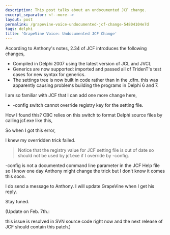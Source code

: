```yaml
---
description: This post talks about an undocumented JCF change.
excerpt_separator: <!--more-->
layout: post
permalink: /grapevine-voice-undocumented-jcf-change-54804104e7d
tags: delphi
title: 'GrapeVine Voice: Undocumented JCF Change'
---
```

According to Anthony's notes, 2.34 of JCF introduces the following changes,

* Compiled in Delphi 2007 using the latest version of JCL and JVCL
* Generics are now supported: imported and passed all of TridenT's test cases for new syntax for generics.
* The settings tree is now built in code rather than in the .dfm. this was apparently causing problems building the programs in Delphi 6 and 7.

I am so familiar with JCF that I can add one more change here,

* -config switch cannot override registry key for the setting file.

How I found this? CBC relies on this switch to format Delphi source files by calling jcf.exe like this,

So when I got this error,

I knew my overridden trick failed.

> Notice that the registry value for JCF setting file is out of date so should not be used by jcf.exe if I override by -config.

-config is not a documented command line parameter in the JCF Help file so I know one day Anthony might change the trick but I don't know it comes this soon.

I do send a message to Anthony. I will update GrapeVine when I get his reply.

Stay tuned.

(Update on Feb. 7th.:

this issue is resolved in SVN source code right now and the next release of JCF should contain this patch.)
<!--more-->